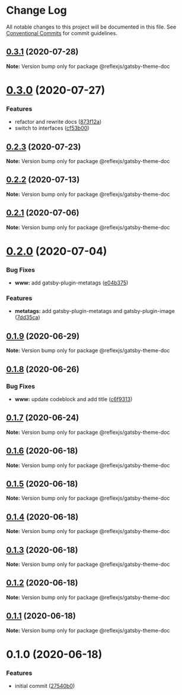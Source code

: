 # Change Log

All notable changes to this project will be documented in this file.
See [Conventional Commits](https://conventionalcommits.org) for commit guidelines.

## [0.3.1](https://github.com/reflexjs/reflex/compare/@reflexjs/gatsby-theme-doc@0.3.0...@reflexjs/gatsby-theme-doc@0.3.1) (2020-07-28)

**Note:** Version bump only for package @reflexjs/gatsby-theme-doc





# [0.3.0](https://github.com/reflexjs/reflex/compare/@reflexjs/gatsby-theme-doc@0.2.3...@reflexjs/gatsby-theme-doc@0.3.0) (2020-07-27)


### Features

* refactor and rewrite docs ([873f12a](https://github.com/reflexjs/reflex/commit/873f12af775622b5c3d66a3eb1083213b8a3d70c))
* switch to interfaces ([cf53b00](https://github.com/reflexjs/reflex/commit/cf53b00b4ac2d09e4089635cbad1223ca3932a15))





## [0.2.3](https://github.com/reflexjs/reflex/compare/@reflexjs/gatsby-theme-doc@0.2.2...@reflexjs/gatsby-theme-doc@0.2.3) (2020-07-23)

**Note:** Version bump only for package @reflexjs/gatsby-theme-doc





## [0.2.2](https://github.com/reflexjs/reflex/compare/@reflexjs/gatsby-theme-doc@0.2.1...@reflexjs/gatsby-theme-doc@0.2.2) (2020-07-13)

**Note:** Version bump only for package @reflexjs/gatsby-theme-doc





## [0.2.1](https://github.com/reflexjs/reflex/compare/@reflexjs/gatsby-theme-doc@0.2.0...@reflexjs/gatsby-theme-doc@0.2.1) (2020-07-06)

**Note:** Version bump only for package @reflexjs/gatsby-theme-doc





# [0.2.0](https://github.com/reflexjs/reflex/compare/@reflexjs/gatsby-theme-doc@0.1.9...@reflexjs/gatsby-theme-doc@0.2.0) (2020-07-04)


### Bug Fixes

* **www:** add gatsby-plugin-metatags ([e04b375](https://github.com/reflexjs/reflex/commit/e04b3752dcae505d6c25628a54d503bfc7c4ae18))


### Features

* **metatags:** add gatsby-plugin-metatags and gatsby-plugin-image ([7dd35ca](https://github.com/reflexjs/reflex/commit/7dd35ca5a88f686f11a0f3772d4eaaa640842ba9))





## [0.1.9](https://github.com/reflexjs/reflex/compare/@reflexjs/gatsby-theme-doc@0.1.8...@reflexjs/gatsby-theme-doc@0.1.9) (2020-06-29)

**Note:** Version bump only for package @reflexjs/gatsby-theme-doc





## [0.1.8](https://github.com/reflexjs/reflex/compare/@reflexjs/gatsby-theme-doc@0.1.7...@reflexjs/gatsby-theme-doc@0.1.8) (2020-06-26)


### Bug Fixes

* **www:** update codeblock and add title ([c6f9313](https://github.com/reflexjs/reflex/commit/c6f93138337bf4dbec57d5f1d1131538c90ec303))





## [0.1.7](https://github.com/reflexjs/reflex/compare/@reflexjs/gatsby-theme-doc@0.1.6...@reflexjs/gatsby-theme-doc@0.1.7) (2020-06-24)

**Note:** Version bump only for package @reflexjs/gatsby-theme-doc





## [0.1.6](https://github.com/reflexjs/reflex/compare/@reflexjs/gatsby-theme-doc@0.1.5...@reflexjs/gatsby-theme-doc@0.1.6) (2020-06-18)

**Note:** Version bump only for package @reflexjs/gatsby-theme-doc





## [0.1.5](https://github.com/reflexjs/reflex/compare/@reflexjs/gatsby-theme-doc@0.1.4...@reflexjs/gatsby-theme-doc@0.1.5) (2020-06-18)

**Note:** Version bump only for package @reflexjs/gatsby-theme-doc





## [0.1.4](https://github.com/reflexjs/reflex/compare/@reflexjs/gatsby-theme-doc@0.1.3...@reflexjs/gatsby-theme-doc@0.1.4) (2020-06-18)

**Note:** Version bump only for package @reflexjs/gatsby-theme-doc





## [0.1.3](https://github.com/reflexjs/reflex/compare/@reflexjs/gatsby-theme-doc@0.1.2...@reflexjs/gatsby-theme-doc@0.1.3) (2020-06-18)

**Note:** Version bump only for package @reflexjs/gatsby-theme-doc





## [0.1.2](https://github.com/reflexjs/reflex/compare/@reflexjs/gatsby-theme-doc@0.1.1...@reflexjs/gatsby-theme-doc@0.1.2) (2020-06-18)

**Note:** Version bump only for package @reflexjs/gatsby-theme-doc





## [0.1.1](https://github.com/reflexjs/reflex/compare/@reflexjs/gatsby-theme-doc@0.1.0...@reflexjs/gatsby-theme-doc@0.1.1) (2020-06-18)

**Note:** Version bump only for package @reflexjs/gatsby-theme-doc





# 0.1.0 (2020-06-18)


### Features

* initial commit ([27540b0](https://github.com/reflexjs/reflex/commit/27540b022a849212a21894b05df928e5e6b19456))
